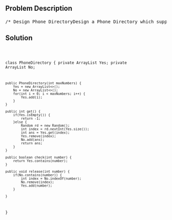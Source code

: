 <!--
<style>
  body { font-family: Arial, sans-serif; }
  .container { max-width: 700px; margin: 0 auto; padding: 10px; }
  .comment-block { background-color: #f9f9f9; padding: 10px; border-left: 5px solid #ccc; overflow-wrap: break-word; white-space: pre-wrap; }
  .code-block { background-color: #f4f4f4; padding: 10px; border: 1px solid #ddd; overflow-wrap: break-word; white-space: pre-wrap; }
</style>
-->

<div class='container'>
<h2>Problem Description</h2>
<div class='comment-block'>
<pre>
/* Design Phone DirectoryDesign a Phone Directory which supports the following operations:get: Provide a number which is not assigned to anyone.check: Check if a number is available or not.release: Recycle or release a number.Example:// Init a phone directory containing a total of 3 numbers: 0, 1, and 2.PhoneDirectory directory = new PhoneDirectory(3);// It can return any available phone number. Here we assume it returns 0.directory.get();// Assume it returns 1.directory.get();// The number 2 is available, so return true.directory.check(2);// It returns 2, the only number that is left.directory.get();// The number 2 is no longer available, so return false.directory.check(2);// Release number 2 back to the pool.directory.release(2);// Number 2 is available again, return true.directory.check(2);*//* 知识点: Random rd = new Random();          rd.nextInt(n): return int 0 ~ n - 1*/    /** Initialize your data structure here        @param maxNumbers - The maximum numbers that can be stored in thephone directory. */    /** Provide a number which is not assigned to anyone.        @return - Return an available number. Return -1 if none isavailable. */    /** Check if a number is available or not. */    /** Recycle or release a number. *//** * Your PhoneDirectory object will be instantiated and called as such: * PhoneDirectory obj = new PhoneDirectory(maxNumbers); * int param_1 = obj.get(); * boolean param_2 = obj.check(number); * obj.release(number); */</pre>
</div>

<h2>Solution</h2>
<div class='code-block'>
<pre><code class='language-java'>

class PhoneDirectory {
    private ArrayList<Integer> Yes;
    private ArrayList<Integer> No;
    
    public PhoneDirectory(int maxNumbers) {
        Yes = new ArrayList<>();
        No = new ArrayList<>();
        for(int i = 0; i < maxNumbers; i++) {
            Yes.add(i);
        }
    }
    
    public int get() {
        if(Yes.isEmpty()) {
            return -1;
        }else {
            Random rd = new Random();
            int index = rd.nextInt(Yes.size());
            int ans = Yes.get(index);
            Yes.remove(index);
            No.add(ans);
            return ans;
        }      
    }
    
    public boolean check(int number) {
        return Yes.contains(number);
    }
    
    public void release(int number) {
        if(No.contains(number)) {
            int index = No.indexOf(number);
            No.remove(index);
            Yes.add(number);
        }
        
    }
}

</code></pre>
</div>
</div>
